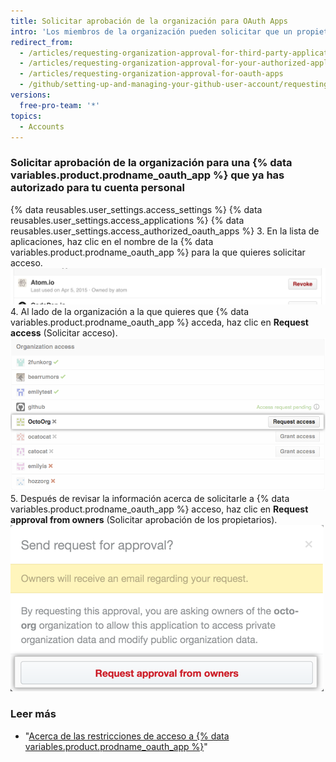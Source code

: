 ```yaml
---
title: Solicitar aprobación de la organización para OAuth Apps
intro: 'Los miembros de la organización pueden solicitar que un propietario apruebe el acceso a los recursos de la organización para {% data variables.product.prodname_oauth_app %}.'
redirect_from:
  - /articles/requesting-organization-approval-for-third-party-applications/
  - /articles/requesting-organization-approval-for-your-authorized-applications/
  - /articles/requesting-organization-approval-for-oauth-apps
  - /github/setting-up-and-managing-your-github-user-account/requesting-organization-approval-for-oauth-apps
versions:
  free-pro-team: '*'
topics:
  - Accounts
---
```


### Solicitar aprobación de la organización para una {% data variables.product.prodname_oauth_app %} que ya has autorizado para tu cuenta personal

{% data reusables.user_settings.access_settings %}
{% data reusables.user_settings.access_applications %}
{% data reusables.user_settings.access_authorized_oauth_apps %}
3. En la lista de aplicaciones, haz clic en el nombre de la {% data variables.product.prodname_oauth_app %} para la que quieres solicitar acceso. ![Botón View application (Ver aplicación)](/assets/images/help/settings/settings-third-party-view-app.png)
4. Al lado de la organización a la que quieres que {% data variables.product.prodname_oauth_app %} acceda, haz clic en **Request access** (Solicitar acceso). ![Botón Request access (Solicitar acceso)](/assets/images/help/settings/settings-third-party-request-access.png)
5. Después de revisar la información acerca de solicitarle a {% data variables.product.prodname_oauth_app %} acceso, haz clic en **Request approval from owners** (Solicitar aprobación de los propietarios). ![Botón Request approval (Solicitar aprobación)](/assets/images/help/settings/oauth-access-request-approval.png)

### Leer más

- "[Acerca de las restricciones de acceso a {% data variables.product.prodname_oauth_app %}](/articles/about-oauth-app-access-restrictions)"
